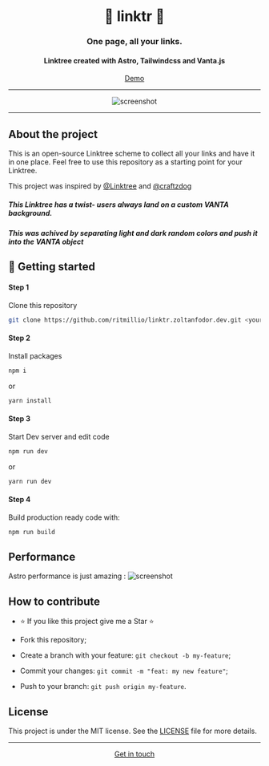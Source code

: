 <h1  align="center">🐧 linktr 🐧</h1>

  

<h3  align="center">One page, all your links.</h3>

<h4  align="center">Linktree created with Astro, Tailwindcss and Vanta.js</h4>

<p  align="center"><a  href="https://linktr.zoltanfodor.dev/">Demo</a></p>

  

---

<p  align="center">

  

<img  alt="screenshot"  src="https://zoltanfodor.b-cdn.net/linktrzoltanf.png">

  

</p>

  

  

---

  

  

## About the project

  

This is an open-source Linktree scheme to collect all your links and have it in one place. Feel free to use this repository as a starting point for your Linktree.

This project was inspired by [@Linktree](https://linktr.ee/s/discover/share-content/) and [@craftzdog](https://github.com/craftzdog/link-in-bio)

##### This Linktree has a twist- users always land on a custom VANTA background.

##### This was achived by separating light and dark random colors and push it into the VANTA object

  
  

## 🚀 Getting started

#### Step 1

Clone this repository

```bash
git clone https://github.com/ritmillio/linktr.zoltanfodor.dev.git <your-linktree-name>
```

#### Step 2

Install packages
```bash
npm i
```
or
```bash
yarn install
```
#### Step 3
Start Dev server and edit code
```bash
npm run dev
```
or
```bash
yarn run dev
``` 
#### Step 4
Build production ready code with:
```bash
npm run build
``` 


  ## Performance
  Astro performance is just amazing :
  <img  alt="screenshot"  src="https://zoltanfodor.b-cdn.net/linktr-astro.png">
  

## How to contribute

  

- ⭐ If you like this project give me a Star ⭐

- Fork this repository;

- Create a branch with your feature: `git checkout -b my-feature`;

- Commit your changes: `git commit -m "feat: my new feature"`;

- Push to your branch: `git push origin my-feature`.

  

## License

  

This project is under the MIT license. See the [LICENSE](LICENSE.md) file for more details.

  

---

  

  

<p  align="center"><a  href="https://linktr.zoltanfodor.dev/">Get in touch</a></p>